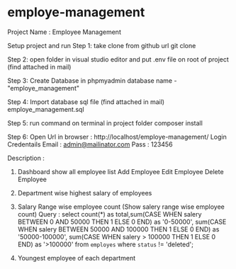 # employe-management

Project Name : Employee Management

Setup project and run
Step 1: 
take clone from github url
git clone 

Step 2:
open folder in visual studio editor and put .env file on root of project
(find attached in mail)

Step 3:
Create Database in phpmyadmin
database name - "employe_management"

Step 4: Import database sql file (find attached in mail)
employe_management.sql

Step 5:
run command on terminal in project folder
composer install

Step 6:
Open Url in browser : http://localhost/employe-management/
Login Credentails
Email : admin@mailinator.com
Pass : 123456

Description :

1) Dashboard show all employee list
Add Employee
Edit Employee
Delete Employee

2) Department wise highest salary of employees 

3) Salary Range wise employee count (Show salery range wise employee count)
Query : select count(*) as total,sum(CASE WHEN salery BETWEEN 0 AND 50000 THEN 1 ELSE 0 END) as '0-50000', sum(CASE WHEN salery BETWEEN 50000 AND 100000 THEN 1 ELSE 0 END) as '50000-100000', sum(CASE WHEN salery > 100000 THEN 1 ELSE 0 END) as '>100000' from `employes` where `status` != 'deleted';

4) Youngest employee of each department 


